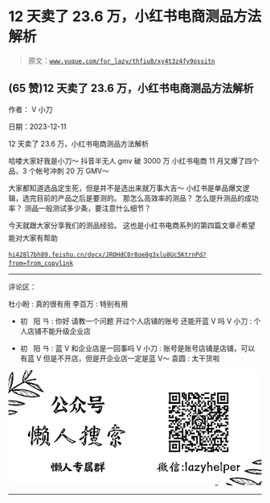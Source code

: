# 12 天卖了 23.6 万，小红书电商测品方法解析

> 原文：[`www.yuque.com/for_lazy/thfiu8/xy4t3z4fy9pssitn`](https://www.yuque.com/for_lazy/thfiu8/xy4t3z4fy9pssitn)

## (65 赞)12 天卖了 23.6 万，小红书电商测品方法解析

作者： V 小刀

日期：2023-12-11

12 天卖了 23.6 万，小红书电商测品方法解析

哈喽大家好我是小刀～
抖音半无人 gmv 破 3000 万
小红书电商 11 月又爆了四个品，3 个帐号冲刺 20 万 GMV～

大家都知道选品定生死，但是并不是选出来就万事大吉～
小红书是单品爆文逻辑，选完目前的产品之后是要测的。
那怎么高效率的测品？
怎么提升测品的成功率？
测品一般测试多少条，要注意什么细节？

今天就跟大家分享我们的测品经验。
这也是小红书电商系列的第四篇文章✌️希望能对大家有帮助

[`hi428l7bh89.feishu.cn/docx/JROHdC0r8oe8g3xlu8Uc5KtrnPd?from=from_copylink`](https://hi428l7bh89.feishu.cn/docx/JROHdC0r8oe8g3xlu8Uc5KtrnPd?from=from_copylink)

* * *

评论区：

杜小盼 : 真的很有用
李百万 : 特别有用

*   初   阳 ㄢ : 你好 请教一个问题 开过个人店铺的账号 还能开蓝 V 吗
    V 小刀 : 个人店铺不能升级企业店

*   初   阳 ㄢ : 蓝 V 和企业店是一回事吗
    V 小刀 : 账号是账号店铺是店铺，可以有蓝 V 但是不开店，但是开企业店一定是蓝 V～
    袁圆 : 太干货啦

![](img/21de372a77ea1f441c613f7316831ae1.png)

* * *